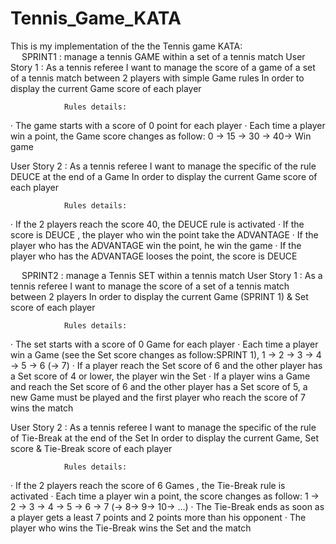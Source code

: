 # Tennis_Game_KATA

 
This is my implementation of the the Tennis game KATA:  
 
SPRINT1 : manage a tennis GAME within a set of a tennis match
User Story 1 :
                As a tennis referee
I want to manage the score of a game of a set of a tennis match between 2 players with simple Game rules
In order to display the current Game score of each player
 
                Rules details:
·         The game starts with a score of 0 point for each player
·         Each time a player win a point, the Game score changes as follow:
0 -> 15 -> 30 -> 40-> Win game
 
                              
User Story 2 :
                As a tennis referee
I want to manage the specific of the rule DEUCE at the end of a Game
In order to display the current Game score of each player
 
                Rules details:
·         If the 2 players reach the score 40, the DEUCE rule is activated
·         If the score is DEUCE , the player who  win the point take the ADVANTAGE
·         If the player who has the ADVANTAGE win the  point, he win the game
·         If the player who has the ADVANTAGE looses the point, the score is DEUCE                           				
									
 
SPRINT2 : manage a Tennis SET within a tennis match
User Story 1 :
              As a tennis referee
I want to manage the score of a set of a tennis match between 2 players
In order to display the current Game (SPRINT 1) & Set score of each player
 
                Rules details:
·         The set starts with a score of 0 Game for each player
·         Each time a player win a Game (see the Set score changes as follow:SPRINT 1), 
1 -> 2 -> 3 -> 4 -> 5 -> 6 (-> 7)
·         If a player reach the Set score of 6 and the other player has a Set score of 4 or lower, the player win the Set
·         If a player wins a Game and reach the Set score of 6 and the other player has a Set score of 5, a new Game must be played and the first player who reach the score of 7 wins the match

 
User Story 2 :
                As a tennis referee
I want to manage the specific of the rule of Tie-Break at the end of the Set
In order to display the current Game, Set score & Tie-Break score of each player
 
                Rules details:
·         If the 2 players reach the score of 6 Games , the Tie-Break rule is activated
·         Each time a player win a point, the score changes as follow:
1 -> 2 -> 3 -> 4 -> 5 -> 6 -> 7 (-> 8-> 9-> 10-> …)
·         The Tie-Break ends as soon as a player gets a least 7 points and 2 points more than his opponent
·         The player who wins the Tie-Break wins the Set and the match

 
